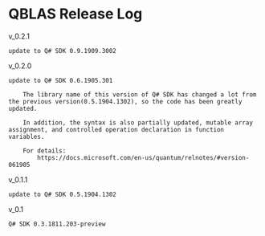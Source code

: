 # QBLAS Release Log

v_0.2.1

	update to Q# SDK 0.9.1909.3002

v_0.2.0

	update to Q# SDK 0.6.1905.301

		The library name of this version of Q# SDK has changed a lot from the previous version(0.5.1904.1302), so the code has been greatly updated.

		In addition, the syntax is also partially updated, mutable array assignment, and controlled operation declaration in function variables.
		
		For details:
			https://docs.microsoft.com/en-us/quantum/relnotes/#version-061905

v_0.1.1

	update to Q# SDK 0.5.1904.1302
	
v_0.1 

	Q# SDK 0.3.1811.203-preview